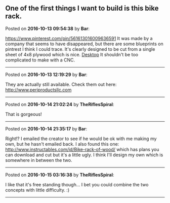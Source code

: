 ## One of the first things I want to build is this bike rack.
Posted on **2016-10-13 09:54:38** by **Bar**:

https://www.pinterest.com/pin/561613016009636591          It was made by a company that seems to have disappeared, but there are some blueprints on pintrest I think I could trace. It's clearly designed to be cut from a single sheet of 4x8 plywood which is nice. [Desktop](/images/tD/ot/tDot_desktop.png.jpg)  It shouldn't be too complicated to make with a CNC.

---

Posted on **2016-10-13 12:19:29** by **Bar**:

They are actually still available. Check them out here: http://www.periproductsllc.com

---

Posted on **2016-10-14 21:02:24** by **TheRiflesSpiral**:

That is gorgeous!

---

Posted on **2016-10-14 21:35:17** by **Bar**:

Right!? I emailed the creator to see if he would be ok with me making my own, but he hasn't emailed back. I also found this one: http://www.instructables.com/id/Bike-rack-of-wood/ which has plans you can download and cut but it's a little ugly. I think I'll design my own which is somewhere in between the two.

---

Posted on **2016-10-15 03:16:38** by **TheRiflesSpiral**:

I like that it's free standing though... I bet you could combine the two concepts with little difficulty. :)

---

